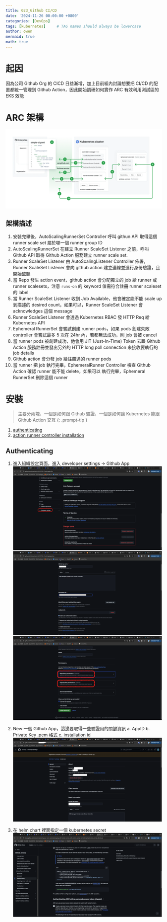 ```yaml
---
title: 023_Github CI/CD
date: '2024-11-26 00:00:00 +0800'
categories: [DevOps]
tags: [kubernetes]     # TAG names should always be lowercase
author: owen
mermaid: true
math: true
---
```


# 起因
因為公司 Github Org 的 CICD 日益漸增，加上目前組內討論想要把 CI/CD 的配置都統一管理到 Github Action，因此開始調研如何實作 ARC 有效利用測試區的 EKS 效能

# ARC 架構
![](/commons/image/20241126/arc-diagram.webp)

## 架構描述
1. 安裝完畢後，AutoScalingRunnerSet Controller 呼叫 githun API 取得這個 runner scale set 屬於哪一個 runner group ID
2. AutoScalingRunnerSet 在建立 Runner ScaleSet Listener 之前，呼叫 Github API 取得 Github Action 服務建立 runner scale set.
3. Runner ScaleSet Listener 由 AutoScalingListener Controller 佈署，Runner ScaleSet Listener 會向 github action 建立連線並進行身份驗證，且開始監聽
4. 當 Repo 發生 action event，github action 會分配獨立的 job 給 runner 或 runner scalesets，注意 `runs-on` 的 keyword 值需符合註冊 runner scaleset 的 label
5. 當 Runner ScaleSet Listener 收到 Job Available，他會確定能不能 scale up 到描述的 desired count，如果可以，Runner ScaleSet Listener 會 acknowledges 這個 message
6. Runner ScaleSet Listener 會透過 Kubernetes RBAC 發 HTTP Req 給 Kubernetes API
7. Ephemeral RunnerSet 會嘗試創建 runner pods，如果 pods 創建失敗 controller 會嘗試最多 5 次在 24hr 內，若都無法成功，則 job 會被 cancel
8. 當 runner pods 被創建成功，他會用 JIT (Just-In-Time) Token 去跟 Github Action 服務註冊並發出另外的 HTTP long poll connection 來接收要執行的 job details
9. Github action 會分發 job 給註冊過的 runner pods
10. 當 runner 把 job 執行完畢，EphemeralRunner Controller 檢查 Github Action 確認 runner 能不能 delete，如果可以 執行完畢，Ephemeral RunnerSet 刪除這個 runner

# 安裝
> 主要分兩塊，一個是如何跟 Github 驗證，一個是如何讓 Kubernetes 能跟 Github Action 交互
{: .prompt-tip }
1. [authenticating](https://docs.github.com/en/actions/hosting-your-own-runners/managing-self-hosted-runners-with-actions-runner-controller/authenticating-to-the-github-api)
2. [action runner controller installation](https://docs.github.com/en/actions/hosting-your-own-runners/managing-self-hosted-runners-with-actions-runner-controller/deploying-runner-scale-sets-with-actions-runner-controller)

## Authenticating
1. 進入組織設定頁面，進入 developer settings -> Github App
![](/commons/image/20241126/000.png)
![](/commons/image/20241126/001.png)
![](/commons/image/20241126/002.png)

2. New 一個 Github App，這邊要取得一些驗證用的關鍵資訊
    a. AppID
    b. Private Key .pem 格式
    c. installation id
![](/commons/image/20241126/003.png)

3. 在 helm chart 裡面指定一個 kubernetes secret
![](/commons/image/20241126/004.png)